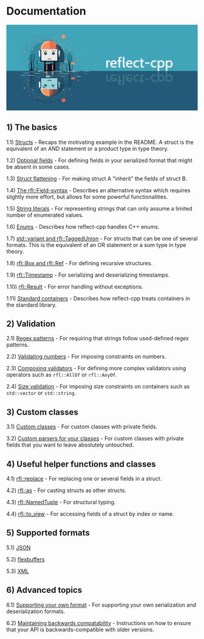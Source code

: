 # Documentation

![image](banner2.png)

## 1) The basics

1.1) [Structs](https://github.com/getml/reflect-cpp/blob/main/docs/structs.md) - Recaps the motivating example in the README. A struct is the equivalent of an AND statement or a product type in type theory.

1.2) [Optional fields](https://github.com/getml/reflect-cpp/blob/main/docs/optional_fields.md) - For defining fields in your serialized format that might be absent in some cases.

1.3) [Struct flattening](https://github.com/getml/reflect-cpp/blob/main/docs/flatten_structs.md) - For making struct A "inherit" the fields of struct B.

1.4) [The rfl::Field-syntax](https://github.com/getml/reflect-cpp/blob/main/docs/field_syntax.md) - Describes an alternative syntax which requires slightly more effort, but allows for some powerful functionalities.

1.5) [String literals](https://github.com/getml/reflect-cpp/blob/main/docs/literals.md) - For representing strings that can only assume a limited number of enumerated values.

1.6) [Enums](https://github.com/getml/reflect-cpp/blob/main/docs/enums.md) - Describes how reflect-cpp handles C++ enums.

1.7) [std::variant and rfl::TaggedUnion](https://github.com/getml/reflect-cpp/blob/main/docs/variants_and_tagged_unions.md) - For structs that can be one of several formats. This is the equivalent of an OR statement or a sum type in type theory.

1.8) [rfl::Box and rfl::Ref](https://github.com/getml/reflect-cpp/blob/main/docs/rfl_ref.md) - For defining recursive structures.

1.9) [rfl::Timestamp](https://github.com/getml/reflect-cpp/blob/main/docs/timestamps.md) - For serializing and deserializing timestamps.

1.10) [rfl::Result](https://github.com/getml/reflect-cpp/blob/main/docs/result.md) - For error handling without exceptions.

1.11) [Standard containers](https://github.com/getml/reflect-cpp/blob/main/docs/standard_containers.md) - Describes how reflect-cpp treats containers in the standard library.

## 2) Validation

2.1) [Regex patterns](https://github.com/getml/reflect-cpp/blob/main/docs/patterns.md) - For requiring that strings follow used-defined regex patterns.

2.2) [Validating numbers](https://github.com/getml/reflect-cpp/blob/main/docs/validating_numbers.md) - For imposing constraints on numbers.

2.3) [Composing validators](https://github.com/getml/reflect-cpp/blob/main/docs/composing_validators.md) - For defining more complex validators using operators such as `rfl::AllOf` or `rfl::AnyOf`.

2.4) [Size validation](https://github.com/getml/reflect-cpp/blob/main/docs/size_validation.md) - For imposing size constraints on containers such as `std::vector` or `std::string`.

## 3) Custom classes

3.1) [Custom classes](https://github.com/getml/reflect-cpp/blob/main/docs/custom_classes.md) - For custom classes with private fields.

3.2) [Custom parsers for your classes](https://github.com/getml/reflect-cpp/blob/main/docs/custom_parser.md) - For custom classes with private fields that you want to leave absolutely untouched.

## 4) Useful helper functions and classes

4.1) [rfl::replace](https://github.com/getml/reflect-cpp/blob/main/docs/replace.md) - For replacing one or several fields in a struct.

4.2) [rfl::as](https://github.com/getml/reflect-cpp/blob/main/docs/as.md) - For casting structs as other structs.

4.3) [rfl::NamedTuple](https://github.com/getml/reflect-cpp/blob/main/docs/named_tuple.md) - For structural typing.

4.4) [rfl::to_view](https://github.com/getml/reflect-cpp/blob/main/docs/to_view.md) - For accessing fields of a struct by index or name.

## 5) Supported formats

5.1) [JSON](https://github.com/getml/reflect-cpp/blob/main/docs/json.md)

5.2) [flexbuffers](https://github.com/getml/reflect-cpp/blob/main/docs/flexbuffers.md)

5.3) [XML](https://github.com/getml/reflect-cpp/blob/main/docs/xml.md)

## 6) Advanced topics

6.1) [Supporting your own format](https://github.com/getml/reflect-cpp/blob/main/docs/supporting_your_own_format.md) - For supporting your own serialization and deserialization formats.

6.2) [Maintaining backwards compatability](https://github.com/getml/reflect-cpp/blob/main/docs/backwards_compatability.md) - Instructions on how to ensure that your API is backwards-compatible with older versions.
